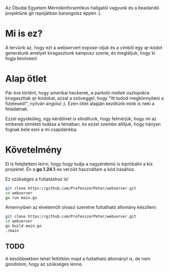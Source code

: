 Az Óbudai Egyetem Mérnökinforamtikus hallgatói vagyunk és a beadandó projektünk git repójátban barangolsz éppen :).
# Mi is ez?
A tervünk az, hogy ezt a webservert expose-oljuk és a címből egy qr-kódot generálunk amelyet kiragasztunk kampusz szerte, és meglátjuk, hogy ki fogja beolvasni

# Alap ötlet
Pár éve történt, hogy amerikai heckerek, a parkoló melleti oszlopokra kiragaszttak qr-kódokat, azzal a szöveggel, hogy "Itt tudod megkönnyíteni a fizeteséd!", nyilván angolul ;).
Ezen ötlet alapján kezdtünk mink is neki a feladatnak. 

Ezzel egyideűleg, egy kérdőívet is elindítunk, hogy felmérjük, hogy mi az emberek elméleti tudása a témában, és ezzel szembe állítjuk, hogy hányan fognak bele esni a mi csapdánkba.


# Követelmény
El is felejtettem leírni, hogy hogy tudja a nagyérdemű is kipróbálni a kis projektet.
Én a **go.1.24.1**-es verziót használtam a kód írásához. 

Ez szükséges a futtatáshoz is!

```bash
git clone https://github.com/ProfesszorPeter/webserver.git
cd webserver
go run main.go
```

Amennyiben az elveteműlt olvasó szeretne futtatható állomány készíteni:
```bash
git clone https://github.com/ProfesszorPeter/webserver.git
cd webserver
go build main.go
./main
```
## TODO
A későbbiekben lehet feltöltöm majd a futtatható állományt is, de nem gondolom, hogy az szükséges lenne.

